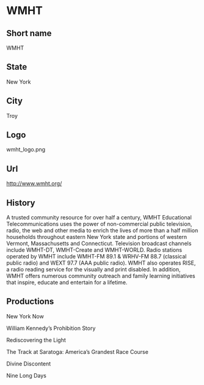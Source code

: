# WMHT

## Short name

WMHT

## State

New York

## City

Troy

## Logo

wmht\_logo.png

## Url

http://www.wmht.org/

## History

A trusted community resource for over half a century, WMHT Educational Telecommunications uses the power of non-commercial public television, radio, the web and other media to enrich the lives of more than a half million households throughout eastern New York state and portions of western Vermont, Massachusetts and Connecticut. Television broadcast channels include WMHT-DT, WMHT-Create  and WMHT-WORLD.  Radio stations operated by WMHT include WMHT-FM 89.1 & WRHV-FM 88.7 (classical public radio) and WEXT 97.7 (AAA public radio).  WMHT also operates RISE, a radio reading service for the visually and print disabled. In addition, WMHT offers numerous community outreach and family learning initiatives that inspire, educate and entertain for a lifetime.

## Productions

New York Now

William Kennedy’s Prohibition Story

Rediscovering the Light

The Track at Saratoga: America’s Grandest Race Course

Divine Discontent

Nine Long Days

